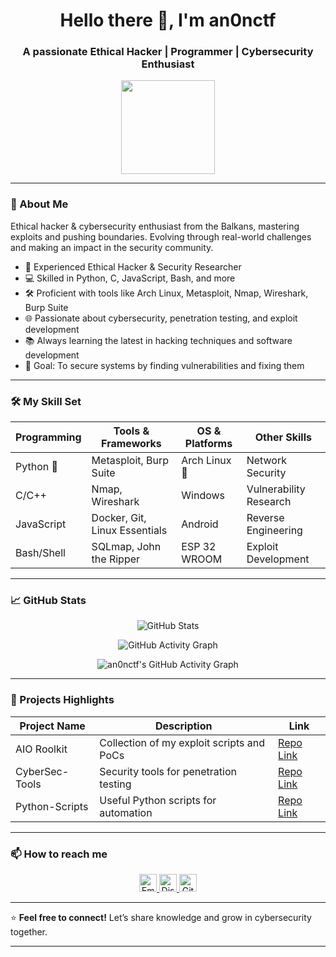 <h1 align="center">Hello there 👋, I'm an0nctf </h1>
<h3 align="center">A passionate Ethical Hacker | Programmer | Cybersecurity Enthusiast</h3>

<p align="center">
  <img src="https://avatars.githubusercontent.com/u/138947744?v=4" width="150"/>
</p>

---

### 🚀 About Me

  Ethical hacker & cybersecurity enthusiast from the Balkans, mastering exploits and pushing boundaries. Evolving through real-world challenges and making an impact in the security community.

- 🔐 Experienced Ethical Hacker & Security Researcher  
- 💻 Skilled in Python, C, JavaScript, Bash, and more  
- 🛠️ Proficient with tools like Arch Linux, Metasploit, Nmap, Wireshark, Burp Suite  
- 🌐 Passionate about cybersecurity, penetration testing, and exploit development  
- 📚 Always learning the latest in hacking techniques and software development  
- 🎯 Goal: To secure systems by finding vulnerabilities and fixing them  

---

### 🛠️ My Skill Set

| Programming | Tools & Frameworks       | OS & Platforms       | Other Skills          |
|-------------|-------------------------|---------------------|-----------------------|
| Python 🐍   | Metasploit, Burp Suite  | Arch Linux 🐧       | Network Security      |
| C/C++       | Nmap, Wireshark         | Windows             | Vulnerability Research|
| JavaScript  | Docker, Git, Linux Essentials | Android             | Reverse Engineering   |
| Bash/Shell  | SQLmap, John the Ripper | ESP 32 WROOM        | Exploit Development   |

---

### 📈 GitHub Stats

<p align="center">
  <img src="https://github-readme-stats.vercel.app/api?username=an0nctf01&show_icons=true&theme=radical" alt="GitHub Stats" />
</p>

<p align="center">
  <img src="https://activity-graph.herokuapp.com/graph?username=an0nctf01&theme=github" alt="GitHub Activity Graph" />
</p>


<p align="center">
  <img src="https://activity-graph.herokuapp.com/graph?username=an0nctf01&theme=github" alt="an0nctf's GitHub Activity Graph" />
</p>

---

### 🧰 Projects Highlights

| Project Name | Description                              | Link                                   |
|--------------|------------------------------------------|---------------------------------------|
| AIO Roolkit | Collection of my exploit scripts and PoCs | [Repo Link](https://github.com/an0nctf/ChokeHold) |
| CyberSec-Tools | Security tools for penetration testing | [Repo Link](https://github.com/an0nctf/CyberSec-Tools) |
| Python-Scripts | Useful Python scripts for automation    | [Repo Link](https://github.com/an0nctf/Python-Scripts) |

---

### 📫 How to reach me

<p align="center">
  <a href="mailto:anonctf01@gmail.com" target="_blank" rel="noopener noreferrer">
    <img src="https://img.shields.io/badge/Email-D14836?style=for-the-badge&logo=gmail&logoColor=white" alt="Email" height="28"/>
  </a>
  <a href="https://discord.gg/qRKuUBmVVj" target="_blank" rel="noopener noreferrer">
    <img src="https://img.shields.io/badge/Discord-7289DA?style=for-the-badge&logo=discord&logoColor=white" alt="Discord" height="28"/>
  </a>
  <a href="https://github.com/an0nctf01" target="_blank" rel="noopener noreferrer">
    <img src="https://img.shields.io/badge/GitHub-181717?style=for-the-badge&logo=github&logoColor=white" alt="GitHub" height="28"/>
  </a>
</p>

---

⭐️ **Feel free to connect!** Let’s share knowledge and grow in cybersecurity together.

---

